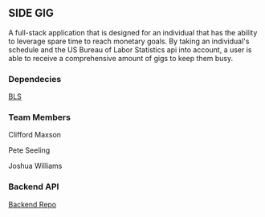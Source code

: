 
## SIDE GIG



A full-stack application that is designed for an individual that has the ability to leverage spare time to reach monetary goals. By taking an individual's schedule and the US Bureau of Labor Statistics api into account, a user is able to receive a comprehensive amount of gigs to keep them busy.


### Dependecies

[BLS](https://www.bls.gov/bls/api_features.htm)




### Team Members

Clifford Maxson

Pete Seeling

Joshua Williams





### Backend API

[Backend Repo](https://github.com/Side-Gig-App/Side-Gig-Backend)



